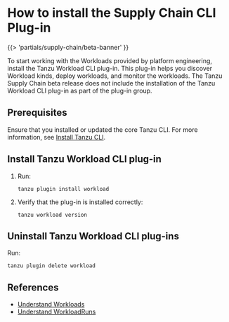 # How to install the Supply Chain CLI Plug-in

{{> 'partials/supply-chain/beta-banner' }} 

To start working with the Workloads provided by platform engineering, install the Tanzu Workload CLI plug-in.
This plug-in helps you discover Workload kinds, deploy workloads, and monitor the workloads. The
Tanzu Supply Chain beta release does not include the installation of the Tanzu Workload CLI plug-in
as part of the plug-in group.

## Prerequisites

Ensure that you installed or updated the core Tanzu CLI. For more information, see
[Install Tanzu CLI](../../../install-tanzu-cli.hbs.md#install-cli).

## Install Tanzu Workload CLI plug-in

1. Run:

    ```console
    tanzu plugin install workload
    ```

1. Verify that the plug-in is installed correctly:

    ```console
    tanzu workload version
    ```

## Uninstall Tanzu Workload CLI plug-ins

Run:

```console
tanzu plugin delete workload
```

## References

- [Understand Workloads](../explanation/workloads.hbs.md)
- [Understand WorkloadRuns](../explanation/workloads.hbs.md)
